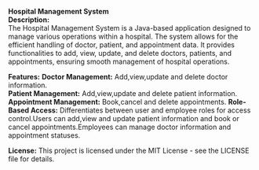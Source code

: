**Hospital Management System**<br>
**Description:**<br>
The Hospital Management System is a Java-based application designed to manage various operations within a hospital. The system allows for the efficient handling of doctor, patient, and appointment data. It provides functionalities to add, view, update, and delete doctors, patients, and appointments, ensuring smooth management of hospital operations.

**Features:**
**Doctor Management:** Add,view,update and delete doctor information.<br>
**Patient Management:** Add,view,update and delete patient information.
**Appointment Management:** Book,cancel and delete appointments.
**Role-Based Access:** Differentiates between user and employee roles for access control.Users can add,view and update patient information and book or cancel appointments.Employees can manage doctor information and appointment statuses.

**License:**
This project is licensed under the MIT License - see the LICENSE file for details.
